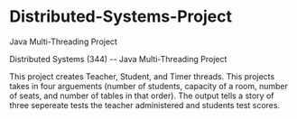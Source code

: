 # Distributed-Systems-Project
Java Multi-Threading Project


Distributed Systems (344) -- Java Multi-Threading Project

This project creates Teacher, Student, and Timer threads. This projects takes in four arguements (number of students, capacity of a room, number of seats, and number of tables in that order). The output tells a story of three sepereate tests the teacher administered and students test scores.
